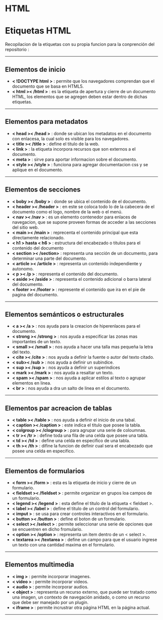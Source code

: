 # HTML

# Etiquetas HTML
 Recopilacion de la etiquetas con su propia funcion para la conprención del repositorio : 
 
***
## Elementos de inicio
*  **< !DOCTYPE html >**  :  permite que los navegadores comprendan que el documento que se basa en HTML5.
*  **< html >< /html >** : es la etiqueta de apertura y cierre de un documento HTML, los elementos que se agregen deben estar dentro de dichas etiquetas.

***
## Elementos para metadatos
* **< head >< /head >** : donde se ubican los metadatos en el documento con enlacesa, la cual solo es visible para los navegadores.
* **< title >< /title >** : define el titulo de la web.
* **< link >** : la etiqueta incorpora recursos que son externos a el documento.
* **< meta >** : sirve para aportar informacion sobre el documento.
* **< style >< /style >** : funciona para agregar documentacion css y se aplique en el documento.

***
## Elementos de secciones
* **< boby >< /boby >** : donde se ubica el contenido de el documento.
* **< header >< /header >** : en este se coloca todo lo de la cabecera de el documento como el logo, nombre de la web o el menú.
* **< nav >< /nav >** :  es un elemento contenedor para enlaces de navegacion, que se supone proveen formas de acceder a las secciones del sitio web.
* **< main >< /main >** : reprecenta el contenido principal  que esta directamente relacionado.
* **< h1 > hasta < h6 >** : estructura del encabezado o titulos para el contenido del documento
* **< section >< /section>** : representa una sección de un documento, para determinar una parte del documento.
* **< article >< /article >** : representa un contenido independiente y autonomo.
* **< p >< /p >** : representa el contenido del documento.
* **< aside >< /aside >** : representa el contenido adicional o barra lateral del documento.
* **< footer >< /footer >** : represente el contenido que ira en el pie de pagina del documento.

***
## Elementos semánticos o estructurales
* **< a >< /a >** : nos ayuda para la creacion de hiperenlaces para el documento.
* **< strong >< /strong >** : nos ayuda a especificar las zonas mas importantes de un texto.
* **< small >< /small >** :  nos ayuda a hacer una talla mas pequeña la letra del texto.
* **< cite >< /cite >** : nos ayuda a definir la fuente o autor del texto citado.
* **< sub>< /sub >** : nos ayuda a definir un subindice.
* **< sup >< /sup >** : nos ayuda a definir un superindices
* **< mark >< /mark >**  : nos ayuda a resaltar un texto.
* **< spam >< /spam >** : nos ayuda  a aplicar estilos al texto o agrupar elementos  en linea.
* **< br >** : nos ayuda a dra un salto de linea en el documento.

***
## Elementos par acreacion de tablas 
* **< table >< /table >** : nos ayuda a definir el inicio de una tabal.
* **< caption >< /caption >** : este indica el titulo que posee la tabla.
* **< colgroup >< /clogroup >** : para agrupar una serie de coloumnas.
* **< tr >< /tr >** : define toda una fila de una celda que posee una tabla.
* **< td >< /td >** : define una celda en especifico de una tabla.
* **< th >< /th >** : difine la funcion de definir cual sera el encabezado que posee una celda en especifico.
  
***
## Elementos de formularios
* **< form >< /form >** : esta es la etiqueta de inicio y cierre de un formulario.
* **< fieldset >< /fieldset >** : permite organizar en grupos loa campos de un formulario.
* **< legend >< /legend >** : esta define el titulo de la etiqueta < fieldset >.
* **< label >< /label >** : define el titulo de un control del formulario.
* **< imput >** : se usa para crear controles interactivos en el formulario.
* **< button >< /button >** : define el boton de un formulario.
* **< select >< /select >** : permite seleccionar una serie de opciones que se encuentren en dicho fromulario.
* **< option >< /option >** : representa un item dentro de un < select >.
* **< textarea >< /textarea >** : define un campo para que el usuario ingrese un texto con una cantidad maxima en el formulario.

***
## Elementos multimedia
* **< img >** : permite incorporar imagenes.
* **< video >** : permite incorporar videos.
* **< audio >** : permite incorporar audios.
* **< object >** : representa un recurso externo, que puede ser tratado como una imagen, un contexto de navegación anidado, o como un recurso que debe ser manejado por un plugin.
* **< iframe >** : permite incrustrar otra página HTML en la página actual.

***
